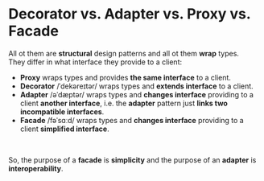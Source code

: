 # Decorator vs. Adapter vs. Proxy vs. Facade
All ot them are **structural** design patterns and all ot them **wrap** types.<br>
They differ in what interface they provide to a client:
- **Proxy** wraps types and provides **the same interface** to a client.
- **Decorator** /ˈdekəreɪtər/ wraps types and **extends interface** to a client.
- **Adapter** /əˈdæptər/ wraps types and **changes interface** providing to a client **another interface**, i.e. the **adapter** pattern just **links two incompatible interfaces**.
- **Facade** /fəˈsɑːd/ wraps types and **changes interface** providing to a client **simplified interface**.

<br>

So, the purpose of a **facade** is **simplicity** and the purpose of an **adapter** is **interoperability**.